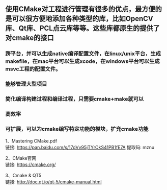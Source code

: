## 使用CMake对工程进行管理有很多的优点，最方便的是可以很方便地添加各种类型的库，比如OpenCV库、Qt库、PCL点云库等等。这些库都原生的提供了对cmake的接口
###  跨平台，并可以生成native编译配置文件，在linux/unix平台，生成makefile，在mac平台可以生成xcode，在windows平台可以生成msvc工程的配置文件。
###  能够管理大型项目
###  简化编译构建过程和编译过程，只需要cmake+make就可以
###  高效率
###  可扩展，可以为cmake编写特定功能的模块，扩充cmake功能
1、Mastering CMake.pdf  
链接: https://pan.baidu.com/s/17dVv95jTYrOkS41PB1fE7A 提取码: mznu

2、CMake官网  
链接: https://cmake.org/

3、Cmake & QT5  
链接: http://doc.qt.io/qt-5/cmake-manual.html

